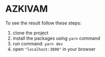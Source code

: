 # AZKIVAM

To see the result follow these steps:

1. clone the project
2. install the packages using `yarn` command
3. run command: `yarn dev`
4. open `"localhost:3000"` in your browser
